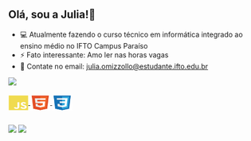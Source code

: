 ## Olá, sou a Julia!👋


- 💻 Atualmente fazendo o curso técnico em informática integrado ao ensino médio no IFTO Campus Paraíso
- ⚡ Fato interessante: Amo ler nas horas vagas
- 📨 Contate no email: julia.omizzollo@estudante.ifto.edu.br

 <div>
  <a href= "https://github.com/juliaomizzollo">
  <img heigth="180em" src="https://github-readme-stats.vercel.app/api?username=juliaomizzollo&show_icons=true&theme=gruvbox"/>
    
</div>

<div style="display: inline_block"><br>
  <img align="center" alt="Rafa-Js" height="30" width="40" src="https://raw.githubusercontent.com/devicons/devicon/master/icons/javascript/javascript-plain.svg">
  <img align="center" alt="Rafa-HTML" height="30" width="40" src="https://raw.githubusercontent.com/devicons/devicon/master/icons/html5/html5-original.svg">
  <img align="center" alt="Rafa-CSS" height="30" width="40" src="https://raw.githubusercontent.com/devicons/devicon/master/icons/css3/css3-original.svg">
</div>
  
  ##
 
<div> 
  
  <a href="https://instagram.com/julia_omizzollo" target="_blank"><img src="https://img.shields.io/badge/-Instagram-%23E4405F?style=for-the-badge&logo=instagram&logoColor=white" target="_blank"></a>
  <a href = "julia.omizzollo@estudante.ifto.edu.br"><img src="https://img.shields.io/badge/-Gmail-%23333?style=for-the-badge&logo=gmail&logoColor=white" target="_blank"></a>
  
  
</div>














































































































































































































































































































































































































































































































































































































































































































































































































